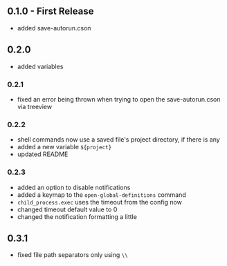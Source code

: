 ## 0.1.0 - First Release

- added save-autorun.cson

## 0.2.0

- added variables

### 0.2.1

- fixed an error being thrown when trying to open the save-autorun.cson via treeview

### 0.2.2

- shell commands now use a saved file's project directory, if there is any
- added a new variable `${project}`
- updated README

### 0.2.3

- added an option to disable notifications
- added a keymap to the `open-global-definitions` command
- `child_process.exec` uses the timeout from the config now
- changed timeout default value to 0
- changed the notification formatting a little

## 0.3.1

- fixed file path separators only using `\\`
